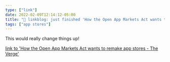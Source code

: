 ```yaml
---
type: ["link"]
date: 2022-02-09T12:14:12-05:00
title: "🔗 linkblog: just finished 'How the Open App Markets Act wants to remake app stores - The Verge'"
tags: ["app stores"]
---
```

This would really change things up!
 
[link to 'How the Open App Markets Act wants to remake app stores - The Verge'](https://www.theverge.com/22914479/open-app-markets-act-legislation-senate-committee-markup-explained)
